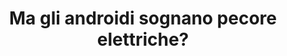 ---
layout: book
title: "Ma gli androidi sognano pecore elettriche?"
author_first_name: "Philip K. Dick"
author_last_name: "Dick"
cover_url: "/assets/images/book-cover-placeholder.jpg"
year: 2023
---
